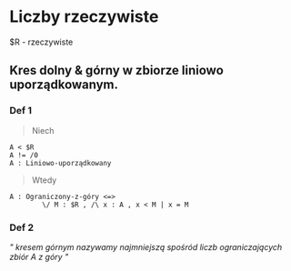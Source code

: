 
# Liczby rzeczywiste

$R - rzeczywiste

## Kres dolny & górny w zbiorze liniowo uporządkowanym.

### Def 1
>Niech

    A < $R  
    A != /0  
    A : Liniowo-uporządkowany
>Wtedy

    A : Ograniczony-z-góry <=> 
            \/ M : $R , /\ x : A , x < M | x = M

### Def 2


_"
kresem górnym nazywamy najmniejszą spośród liczb ograniczających zbiór A z góry
"_